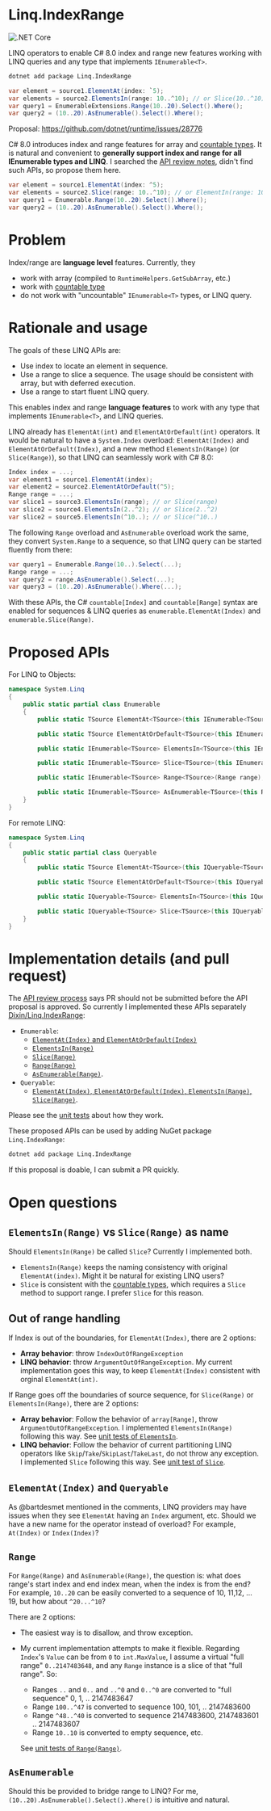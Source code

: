 # Linq.IndexRange

![.NET Core](https://github.com/Dixin/System.Linq.IndexRange/workflows/.NET%20Core/badge.svg)

LINQ operators to enable C# 8.0 index and range new features working with LINQ queries and any type that implements `IEnumerable<T>`.

```bat
dotnet add package Linq.IndexRange
```

```cs
var element = source1.ElementAt(index: `5);
var elements = source2.ElementsIn(range: 10..^10); // or Slice(10..^10)
var query1 = EnumerableExtensions.Range(10..20).Select().Where();
var query2 = (10..20).AsEnumerable().Select().Where();
```

Proposal: https://github.com/dotnet/runtime/issues/28776

C# 8.0 introduces index and range features for array and [countable types](https://docs.microsoft.com/en-us/dotnet/csharp/language-reference/proposals/csharp-8.0/ranges#adding-index-and-range-support-to-existing-library-types). It is natural and convenient to **generally support index and range for all IEnumerable<T> types and LINQ**. I searched the [API review notes](https://github.com/dotnet/apireviews), didn't find such APIs, so propose them here.

```cs
var element = source1.ElementAt(index: ^5);
var elements = source2.Slice(range: 10..^10); // or ElementIn(range: 10..^10)
var query1 = Enumerable.Range(10..20).Select().Where();
var query2 = (10..20).AsEnumerable().Select().Where();
```

# Problem

Index/range are **language level** features. Currently, they

- work with array (compiled to `RuntimeHelpers.GetSubArray`, etc.)
- work with [countable type](https://docs.microsoft.com/en-us/dotnet/csharp/language-reference/proposals/csharp-8.0/ranges#adding-index-and-range-support-to-existing-library-types)
- do not work with "uncountable" `IEnumerable<T>` types, or LINQ query.

# Rationale and usage

The goals of these LINQ APIs are:

- Use index to locate an element in sequence.
- Use a range to slice a sequence. The usage should be consistent with array, but with deferred execution.
- Use a range to start fluent LINQ query.

This enables index and range **language features** to work with any type that implements `IEnumerable<T>`, and LINQ queries.

LINQ already has `ElementAt(int)` and `ElementAtOrDefault(int)` operators. It would be natural to have a `System.Index` overload: `ElementAt(Index)` and `ElementAtOrDefault(Index)`, and a new method `ElementsIn(Range)` (or `Slice(Range)`), so that LINQ can seamlessly work with C# 8.0:

```cs
Index index = ...;
var element1 = source1.ElementAt(index);
var element2 = source2.ElementAtOrDefault(^5);
Range range = ...;
var slice1 = source3.ElementsIn(range); // or Slice(range)
var slice2 = source4.ElementsIn(2..^2); // or Slice(2..^2)
var slice2 = source5.ElementsIn(^10..); // or Slice(^10..)
```

The following `Range` overload and `AsEnumerable` overload work the same, they convert `System.Range` to a sequence, so that LINQ query can be started fluently from there:

```cs
var query1 = Enumerable.Range(10..).Select(...);
Range range = ...;
var query2 = range.AsEnumerable().Select(...);
var query3 = (10..20).AsEnumerable().Where(...);
```

With these APIs, the C# `countable[Index]` and `countable[Range]` syntax are enabled for sequences & LINQ queries as `enumerable.ElementAt(Index)` and `enumerable.Slice(Range)`.

# Proposed APIs

For LINQ to Objects:

```cs
namespace System.Linq
{
    public static partial class Enumerable
    {
        public static TSource ElementAt<TSource>(this IEnumerable<TSource> source, Index index);

        public static TSource ElementAtOrDefault<TSource>(this IEnumerable<TSource> source, Index index);

        public static IEnumerable<TSource> ElementsIn<TSource>(this IEnumerable<TSource> source, Range range);

        public static IEnumerable<TSource> Slice<TSource>(this IEnumerable<TSource> source, Range range);

        public static IEnumerable<TSource> Range<TSource>(Range range);

        public static IEnumerable<TSource> AsEnumerable<TSource>(this Range source);
    }
}
```

For remote LINQ:

```cs
namespace System.Linq
{
    public static partial class Queryable
    {
        public static TSource ElementAt<TSource>(this IQueryable<TSource> source, Index index);

        public static TSource ElementAtOrDefault<TSource>(this IQueryable<TSource> source, Index index);

        public static IQueryable<TSource> ElementsIn<TSource>(this IQueryable<TSource> source, Range range);

        public static IQueryable<TSource> Slice<TSource>(this IQueryable<TSource> source, Range range);
    }
}
```

# Implementation details (and pull request)

The [API review process](https://github.com/dotnet/corefx/blob/master/Documentation/project-docs/api-review-process.md) says PR should not be submitted before the API proposal is approved. So currently I implemented these APIs separately [Dixin/Linq.IndexRange](https://github.com/Dixin/Linq.IndexRange):

- `Enumerable`:
  - [`ElementAt(Index)` and `ElementAtOrDefault(Index)`](https://github.com/Dixin/System.Linq.IndexRange/blob/master/System.Linq.IndexRange/ElementAt.cs)
  - [`ElementsIn(Range)`](https://github.com/Dixin/System.Linq.IndexRange/blob/master/System.Linq.IndexRange/ElementsIn.cs)
  - [`Slice(Range)`](https://github.com/Dixin/System.Linq.IndexRange/blob/master/System.Linq.IndexRange/Slice.cs)
  - [`Range(Range)`](https://github.com/Dixin/System.Linq.IndexRange/blob/master/System.Linq.IndexRange/Range.cs)
  - [`AsEnumerable(Range)`](https://github.com/Dixin/System.Linq.IndexRange/blob/master/System.Linq.IndexRange/AsEnumerable.cs).
- `Queryable`:
  - [`ElementAt(Index)`, `ElementAtOrDefault(Index)`, `ElementsIn(Range)`, `Slice(Range)`](https://github.com/Dixin/System.Linq.IndexRange/blob/master/System.Linq.IndexRange/QueryableExtensions.cs).

Please see the [unit tests](https://github.com/Dixin/System.Linq.IndexRange/tree/master/System.Linq.IndexRange.Tests) about how they work.

These proposed APIs can be used by adding NuGet package `Linq.IndexRange`:

```cmd
dotnet add package Linq.IndexRange
```

If this proposal is doable, I can submit a PR quickly.

# Open questions

## `ElementsIn(Range)` vs `Slice(Range)` as name

Should `ElementsIn(Range)` be called `Slice`? Currently I implemented both.

- `ElementsIn(Range)` keeps the naming consistency with original `ElementAt(index)`. Might it be natural for existing LINQ users?
- `Slice` is consistent with the [countable types](https://docs.microsoft.com/en-us/dotnet/csharp/language-reference/proposals/csharp-8.0/ranges#adding-index-and-range-support-to-existing-library-types), which requires a `Slice` method to support range. I prefer `Slice` for this reason.

## Out of range handling

If Index is out of the boundaries, for `ElementAt(Index)`, there are 2 options:

- **Array behavior**: throw `IndexOutOfRangeException`
- **LINQ behavior**: throw `ArgumentOutOfRangeException`. My current implementation goes this way, to keep `ElementAt(Index)` consistent with orginal `ElementAt(int)`.

If Range goes off the boundaries of source sequence, for `Slice(Range)` or `ElementsIn(Range)`, there are 2 options:

- **Array behavior**: Follow the behavior of `array[Range]`, throw `ArgumentOutOfRangeException`. I implemented `ElementsIn(Range)` following this way. See [unit tests of `ElementsIn`](https://github.com/Dixin/System.Linq.IndexRange/blob/master/System.Linq.IndexRange.Tests/ElementsInTests.cs).
- **LINQ behavior**: Follow the behavior of current partitioning LINQ operators like `Skip`/`Take`/`SkipLast`/`TakeLast`, do not throw any exception. I implemented `Slice` following this way. See [unit test of `Slice`](https://github.com/Dixin/System.Linq.IndexRange/blob/master/System.Linq.IndexRange.Tests/SliceTests.cs).

## `ElementAt(Index)` and `Queryable`

As @bartdesmet mentioned in the comments, LINQ providers may have issues when they see `ElementAt` having an `Index` argument, etc. Should we have a new name for the operator instead of overload? For example, `At(Index)` or `Index(Index)`?

## `Range`

For `Range(Range)` and `AsEnumerable(Range)`, the question is: what does range's start index and end index mean, when the index is from the end? For example, `10..20` can be easily converted to a sequence of 10, 11,12, ... 19, but how about `^20...^10`?

There are 2 options:

- The easiest way is to disallow, and throw exception.
- My current implementation attempts to make it flexible. Regarding `Index`'s `Value` can be from `0` to `int.MaxValue`, I assume a virtual "full range" `0..2147483648`, and any `Range` instance is a slice of that "full range". So:
  - Ranges `..` and `0..` and `..^0` and `0..^0` are converted to "full sequence" 0, 1, .. 2147483647
  - Range `100..^47` is converted to sequence 100, 101, .. 2147483600
  - Range `^48..^40` is converted to sequence 2147483600, 2147483601 .. 2147483607
  - Range `10..10` is converted to empty sequence, etc.
  
  See [unit tests of `Range(Range)`](https://github.com/Dixin/Linq.IndexRange/blob/master/Linq.IndexRange.Tests/RangeTests.cs).

## `AsEnumerable`

Should this be provided to bridge range to LINQ? For me, `(10..20).AsEnumerable().Select().Where()` is intuitive and natural.
